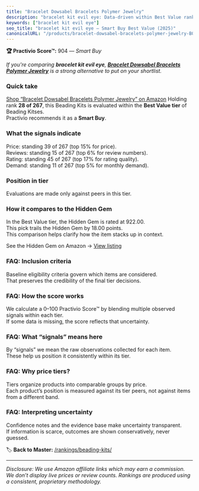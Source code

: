 ```yaml
---
title: "Bracelet Dowsabel Bracelets Polymer Jewelry"
description: "bracelet kit evil eye: Data-driven within Best Value ranking using the Practivio Score™. Positioned by quality, value, demand, findability, momentum."
keywords: ["bracelet kit evil eye"]
seo_title: "bracelet kit evil eye — Smart Buy Best Value (2025)"
canonicalURL: "/products/bracelet-dowsabel-bracelets-polymer-jewelry-B09KGKMNHJ/"
---
```


**🏆 Practivio Score™:** 904 — _Smart Buy_


*If you're comparing **bracelet kit evil eye**, **[Bracelet Dowsabel Bracelets Polymer Jewelry](https://www.amazon.com/dp/B09KGKMNHJ?tag=practivio-20)** is a strong alternative to put on your shortlist.*
### Quick take
[Shop “Bracelet Dowsabel Bracelets Polymer Jewelry” on Amazon](https://www.amazon.com/dp/B09KGKMNHJ?tag=practivio-20)
Holding rank **28 of 267**, this Beading Kits is evaluated within the **Best Value tier** of Beading Kitses.  
Practivio recommends it as a **Smart Buy**.

### What the signals indicate
Price: standing 39 of 267 (top 15% for price).  
Reviews: standing 15 of 267 (top 6% for review numbers).  
Rating: standing 45 of 267 (top 17% for rating quality).  
Demand: standing 11 of 267 (top 5% for monthly demand).

### Position in tier
Evaluations are made only against peers in this tier.

### How it compares to the Hidden Gem
In the Best Value tier, the Hidden Gem is rated at 922.00.  
This pick trails the Hidden Gem by 18.00 points.  
This comparison helps clarify how the item stacks up in context.  

See the Hidden Gem on Amazon → [View listing](https://www.amazon.com/dp/B0DBHNPBZ5?tag=practivio-20)

### FAQ: Inclusion criteria
Baseline eligibility criteria govern which items are considered.  
That preserves the credibility of the final tier decisions.

### FAQ: How the score works
We calculate a 0–100 Practivio Score™ by blending multiple observed signals within each tier.  
If some data is missing, the score reflects that uncertainty.

### FAQ: What “signals” means here
By “signals” we mean the raw observations collected for each item.  
These help us position it consistently within its tier.

### FAQ: Why price tiers?
Tiers organize products into comparable groups by price.  
Each product’s position is measured against its tier peers, not against items from a different band.

### FAQ: Interpreting uncertainty
Confidence notes and the evidence base make uncertainty transparent.  
If information is scarce, outcomes are shown conservatively, never guessed.


🏷️ **Back to Master:** [/rankings/beading-kits/](/rankings/beading-kits/)

---
_Disclosure: We use Amazon affiliate links which may earn a commission. We don’t display live prices or review counts. Rankings are produced using a consistent, proprietary methodology._
